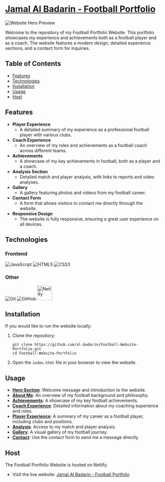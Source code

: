 <h1>
  <a href='https://al-badarin-football.netlify.app' target="_blank">
      Jamal Al Badarin - Football Portfolio
  </a>
</h1>

![Website Hero Preview](./preview-1.png)

<p>Welcome to the repository of my Football Portfolio Website. This portfolio showcases my experience and achievements both as a football player and as a coach. The website features a modern design, detailed experience sections, and a contact form for inquiries.</p>

<h2>Table of Contents</h2>
<ul>
  <li><a href="#features">Features</a></li>
  <li><a href="#technologies">Technologies</a></li>
  <li><a href="#installation">Installation</a></li>
  <li><a href="#usage">Usage</a></li>
  <li><a href="#host">Host</a></li>
</ul>

<h2 id="features">Features</h2>
<ul>
  <li><strong>Player Experience</strong>
    <ul>
      <li>A detailed summary of my experience as a professional football player with various clubs.</li>
    </ul>
  </li>
  <li><strong>Coach Experience</strong>
    <ul>
      <li>An overview of my roles and achievements as a football coach across different teams.</li>
    </ul>
  </li>
  <li><strong>Achievements</strong>
    <ul>
      <li>A showcase of my key achievements in football, both as a player and a coach.</li>
    </ul>
  </li>
  <li><strong>Analysis Section</strong>
    <ul>
      <li>Detailed match and player analysis, with links to reports and video analyses.</li>
    </ul>
  </li>
  <li><strong>Gallery</strong>
    <ul>
      <li>A gallery featuring photos and videos from my football career.</li>
    </ul>
  </li>
  <li><strong>Contact Form</strong>
    <ul>
      <li>A form that allows visitors to contact me directly through the website.</li>
    </ul>
  </li>
  <li><strong>Responsive Design</strong>
    <ul>
      <li>The website is fully responsive, ensuring a great user experience on all devices.</li>
    </ul>
  </li>
</ul>

<h2 id="technologies">Technologies</h2>

<h3>Frontend</h3>
<p>
  <img src="https://img.icons8.com/color/48/000000/javascript.png" alt="JavaScript" />
  <img src="https://img.icons8.com/color/48/000000/html-5.png" alt="HTML5" />
  <img src="https://img.icons8.com/color/48/000000/css3.png" alt="CSS3" />
</p>

<h3>Other</h3>
<p>
  <img src="https://img.icons8.com/color/48/000000/git.png" alt="Git" />
  <img src="https://img.icons8.com/color/48/000000/github.png" alt="GitHub" />
  <img src="https://static-00.iconduck.com/assets.00/netlify-icon-511x512-idkvcd89.png" alt="Netlify" style="width: 48px; height: 48px;" />
</p>

<h2 id="installation">Installation</h2>

<p>If you would like to run the website locally:</p>

<ol>
  <li>Clone the repository:
    <pre><code>git clone https://github.com/al-badarin/Football-Website-Portfolio.git
cd Football-Website-Portfolio</code></pre>
  </li>
  <li>Open the <code>index.html</code> file in your browser to view the website.</li>
</ol>

<h2 id="usage">Usage</h2>
<ul>
  <li><strong><a href="#home" class="scroll-link">Hero Section</a></strong>: Welcome message and introduction to the website.</li>
  <li><strong><a href="#about" class="scroll-link">About Me</a></strong>: An overview of my football background and philosophy.</li>
  <li><strong><a href="#achievements" class="scroll-link">Achievements</a></strong>: A showcase of my key football achievements.</li>
  <li><strong><a href="#coach-experience" class="scroll-link">Coach Experience</a></strong>: Detailed information about my coaching experience and roles.</li>
  <li><strong><a href="#player-experience" class="scroll-link">Player Experience</a></strong>: A summary of my career as a football player, including clubs and positions.</li>
  <li><strong><a href="#analysis" class="scroll-link">Analysis</a></strong>: Access to my match and player analysis.</li>
  <li><strong><a href="#gallery" class="scroll-link">Gallery</a></strong>: A visual gallery of my football journey.</li>
  <li><strong><a href="#contact" class="scroll-link">Contact</a></strong>: Use the contact form to send me a message directly.</li>
</ul>

<h2 id="host">Host</h2>

<p>The Football Portfolio Website is hosted on Netlify.</p>
<ul>
  <li>Visit the live website: <a href="https://al-badarin-football.netlify.app" target="_blank">Jamal Al Badarin - Football Portfolio</a></li>
</ul>
